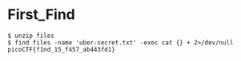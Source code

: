 # First_Find

```shell
$ unzip files
$ find files -name 'uber-secret.txt' -exec cat {} + 2>/dev/null 
picoCTF{f1nd_15_f457_ab443fd1}
```
